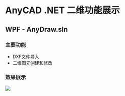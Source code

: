 # AnyCAD .NET 二维功能展示


## WPF - AnyDraw.sln

### 主要功能

- DXF文件导入
- 二维图元创建和修改

### 效果展示
![](https://z1.ax1x.com/2023/10/17/piPQCOP.png)

